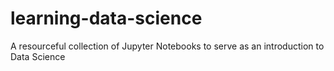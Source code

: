 # learning-data-science
A resourceful collection of Jupyter Notebooks to serve as an introduction to Data Science
